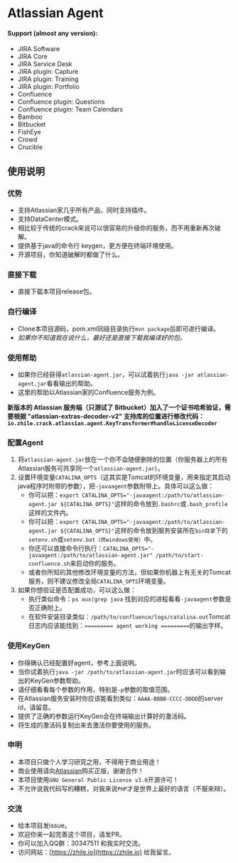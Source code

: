 # Atlassian Agent

#### Support (almost any version):
* JIRA Software
* JIRA Core
* JIRA Service Desk
* JIRA plugin: Capture
* JIRA plugin: Training
* JIRA plugin: Portfolio
* Confluence
* Confluence plugin: Questions
* Confluence plugin: Team Calendars
* Bamboo
* Bitbucket
* FishEye
* Crowd
* Crucible

## 使用说明

### 优势
* 支持Atlassian家几乎所有产品，同时支持插件。
* 支持DataCenter模式。
* 相比较于传统的crack来说可以很容易的升级你的服务，而不用重新再次破解。
* 提供基于java的命令行 keygen，更方便在终端环境使用。
* 开源项目，你知道破解时都做了什么。

### 直接下载
* 直接下载本项目release包。

### 自行编译
* Clone本项目源码，pom.xml同级目录执行`mvn package`后即可进行编译。
* *如果你不知道我在说什么，最好还是直接下载我编译好的包。*

### 使用帮助
* 如果你已经获得`atlassian-agent.jar`，可以试着执行`java -jar atlassian-agent.jar`看看输出的帮助。
* 这里的帮助以Atlassian家的Confluence服务为例。

**新版本的 Atlassian 服务端（只测试了 Bitbucket）加入了一个证书哈希验证，需要根据 "atlassian-extras-decoder-v2" 支持库的位置进行修改代码：`io.zhile.crack.atlassian.agent.KeyTransformer#handleLicenseDecoder`**

### 配置Agent
1. 将`atlassian-agent.jar`放在一个你不会随便删除的位置（你服务器上的所有Atlassian服务可共享同一个`atlassian-agent.jar`）。
2. 设置环境变量`CATALINA_OPTS`（这其实是Tomcat的环境变量，用来指定其启动java程序时附带的参数），把`-javaagent`参数附带上。具体可以这么做：
   * 你可以把：`export CATALINA_OPTS="-javaagent:/path/to/atlassian-agent.jar ${CATALINA_OPTS}"`这样的命令放到`.bashrc`或`.bash_profile`这样的文件内。
   * 你可以把：`export CATALINA_OPTS="-javaagent:/path/to/atlassian-agent.jar ${CATALINA_OPTS}"`这样的命令放到服务安装所在`bin目录`下的`setenv.sh`或`setenv.bat（供windows使用）`中。
   * 你还可以直接命令行执行：`CATALINA_OPTS="-javaagent:/path/to/atlassian-agent.jar" /path/to/start-confluence.sh`来启动你的服务。
   * 或者你所知的其他修改环境变量的方法，但如果你机器上有无关的Tomcat服务，则不建议修改全局`CATALINA_OPTS`环境变量。
3. 如果你想验证是否配置成功，可以这么做：
   * 执行类似命令：`ps aux|grep java` 找到对应的进程看看`-javaagent`参数是否正确附上。
   * 在软件安装目录类似：`/path/to/confluence/logs/catalina.out`Tomcat日志内应该能找到：`========= agent working =========`的输出字样。

### 使用KeyGen
* 你得确认已经配置好agent，参考上面说明。
* 当你试着执行`java -jar /path/to/atlassian-agent.jar`时应该可以看到输出的KeyGen参数帮助。
* 请仔细看看每个参数的作用，特别是`-p`参数的取值范围。
* 在Atlassian服务安装时你应该能看到类似：`AAAA-BBBB-CCCC-DDDD`的server id，请留意。
* 提供了正确的参数运行KeyGen会在终端输出计算好的激活码。
* 将生成的激活码复制出来去激活你要使用的服务。

### 申明
* 本项目只做个人学习研究之用，不得用于商业用途！
* 商业使用请向[Atlassian](https://www.atlassian.com)购买正版，谢谢合作！
* 本项目使用`GNU General Public License v3.0`开源许可！
* 不允许说我代码写的糟糕，对我来说`PHP`才是世界上最好的语言（不服来辩）。

### 交流
* 给本项目发issue。
* 欢迎你来一起完善这个项目，请发PR。
* 你可以加入QQ群：30347511 和我实时交流。
* 访问网站：[https://zhile.io](https://zhile.io) 给我留言。